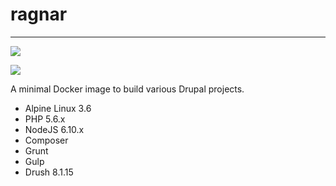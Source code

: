 # ragnar
---

[![](https://images.microbadger.com/badges/version/asrob/ragnar:alpine-php5.svg)](https://microbadger.com/images/asrob/ragnar:alpine-php5 "Get your own version badge on microbadger.com")

[![](https://images.microbadger.com/badges/image/asrob/ragnar:alpine-php5.svg)](https://microbadger.com/images/asrob/ragnar:alpine-php5 "Get your own image badge on microbadger.com")

A minimal Docker image to build various Drupal projects.

* Alpine Linux 3.6
* PHP 5.6.x
* NodeJS 6.10.x
* Composer
* Grunt
* Gulp
* Drush 8.1.15
